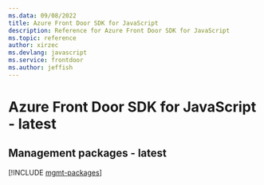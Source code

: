 ```yaml
---
ms.data: 09/08/2022
title: Azure Front Door SDK for JavaScript
description: Reference for Azure Front Door SDK for JavaScript
ms.topic: reference
author: xirzec
ms.devlang: javascript
ms.service: frontdoor
ms.author: jeffish
---
```

# Azure Front Door SDK for JavaScript - latest

## Management packages - latest
[!INCLUDE [mgmt-packages](front-door-mgmt-index.md)]